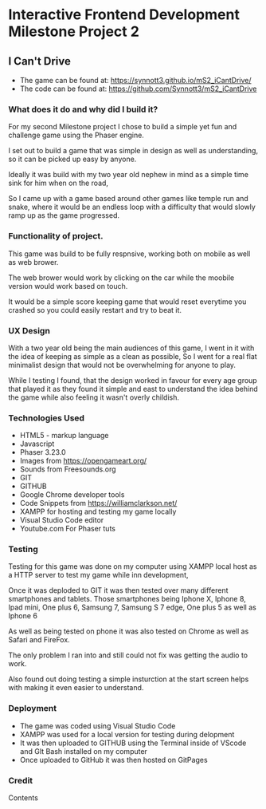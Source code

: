 # Interactive Frontend Development Milestone Project 2

## I Can't Drive 

- The game can be found at: https://synnott3.github.io/mS2_iCantDrive/
- The code can be found at: https://github.com/Synnott3/mS2_iCantDrive

### What does it do and why did I build it?

For my second Milestone project I chose to build a simple yet fun and challenge game using the Phaser engine.

I set out to build a game that was simple in design as well as understanding, so it can be picked up easy by anyone.

Ideally it was build with my two year old nephew in mind as a simple time sink for him when on the road,

So I came up with a game based around other games like temple run and snake, where it would be an endless loop with a difficulty that
would slowly ramp up as the game progressed.

### Functionality of project.

This game was build to be fully respnsive, working both on mobile as well as web brower.

The web brower would work by clicking on the car while the moobile version would work based on touch.

It would be a simple score keeping game that would reset everytime you crashed so you could easily restart and try to beat it.




### UX Design

With a two year old being the main audiences of this game, I went in it with the idea of keeping as simple as a clean as possible,
So I went for a real flat minimalist design that would not be overwhelming for anyone to play.

While I testing I found, that the design worked in favour for every age group that played it as they found it simple and east to understand the idea 
behind the game while also feeling it wasn't overly childish.

### Technologies Used

- HTML5 - markup language
- Javascript 
- Phaser 3.23.0
- Images from https://opengameart.org/
- Sounds from Freesounds.org
- GIT
- GITHUB
- Google Chrome developer tools
- Code Snippets from https://williamclarkson.net/
- XAMPP for hosting and testing my game locally 
- Visual Studio Code editor 
- Youtube.com For Phaser tuts

### Testing

Testing for this game was done on my computer using XAMPP local host as a HTTP server to test my game while inn development,

Once it was deploded to GIT it was then tested over many different smartphones and tablets.
Those smartphones being Iphone X, Iphone 8, Ipad mini, One plus 6, Samsung 7, Samsung S 7 edge, One plus 5 as well as Iphone 6

As well as being tested on phone it was also tested on Chrome as well as Safari and FireFox.

The only problem I ran into and still could not fix was getting the audio to work.

Also found out doing testing a simple insturction at the start screen helps with making it even easier to understand.

### Deployment

- The game was coded using Visual Studio Code
- XAMPP was used for a local version for testing during delopment 
- It was then uploaded to GITHUB using the Terminal inside of VScode and GIt Bash installed on my computer 
- Once uploaded to GitHub it was then hosted on GitPages

### Credit 

Contents 